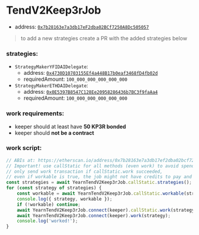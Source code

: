 # TendV2Keep3rJob

- address: [`0x7b28163e7a3db17eF2dba02BCf7250A8Dc505057`](https://etherscan.io/address/0x7b28163e7a3db17eF2dba02BCf7250A8Dc505057#code)

> to add a new strategies create a PR with the added strategies below

### strategies:

- `StrategyMakerYFIDAIDelegate`:
    - address: [`0x4730D10703155Ef4a448B17b0eaf3468fD4fb02d`](https://etherscan.io/address/0x4730D10703155Ef4a448B17b0eaf3468fD4fb02d#code)
    - requiredAmount: `100_000_000_000_000_000`
- `StrategyMakerETHDAIDelegate`:
    - address: [`0x0E5397B8547C128Ee20958286436b7BC3f9faAa4`](https://etherscan.io/address/0x0E5397B8547C128Ee20958286436b7BC3f9faAa4#code)
    - requiredAmount: `100_000_000_000_000_000`

### work requirements:

- keeper should at least have **50 KP3R bonded**
- keeper should **not be a contract**

### work script:

```ts
// ABIs at: https://etherscan.io/address/0x7b28163e7a3db17ef2dba02bcf7250a8dc505057#code
// Important! use callStatic for all methods (even work) to avoid spending gas
// only send work transaction if callStatic.work succeeded,
// even if workable is true, the job might not have credits to pay and the work tx will revert
const strategies = await YearnTendV2Keep3rJob.callStatic.strategies();
for (const strategy of strategies) {
    const workable = await YearnTendV2Keep3rJob.callStatic.workable(strategy);
    console.log({ strategy, workable });
    if (!workable) continue;
    await YearnTendV2Keep3rJob.connect(keeper).callStatic.work(strategy);
    await YearnTendV2Keep3rJob.connect(keeper).work(strategy);
    console.log('worked!');
}
```
